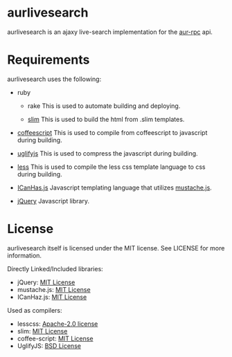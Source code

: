 # aurlivesearch

aurlivesearch is an ajaxy live-search implementation for the [aur-rpc][1] api.

# Requirements

aurlivesearch uses the following:

-   ruby

    -   rake
        This is used to automate building and deploying.

    -   [slim][2]
        This is used to build the html from .slim templates.

-   [coffeescript][3]
    This is used to compile from coffeescript to javascript during building.

-   [uglifyjs][4]
    This is used to compress the javascript during building.

-   [less][5]
    This is used to compile the less css template language to css during
    building.

-   [ICanHas.js][6]
    Javascript templating language that utilizes [mustache.js][7].

-   [jQuery][8]
    Javascript library.

# License

aurlivesearch itself is licensed under the MIT license. See LICENSE for more
information.

Directly Linked/Included libraries:

-   jQuery: [MIT License][10]
-   mustache.js: [MIT License][11]
-   ICanHaz.js: [MIT License][15]

Used as compilers:

-   lesscss: [Apache-2.0 license][9]
-   slim: [MIT License][12]
-   coffee-script: [MIT License][13]
-   UglifyJS: [BSD License][14]


[1]: http://aur.archlinux.org/rpc.php
[2]: http://slim-lang.com/
[3]: http://jashkenas.github.com/coffee-script/
[4]: https://github.com/mishoo/UglifyJS
[5]: http://lesscss.org/
[6]: http://icanhazjs.com/
[7]: https://github.com/janl/mustache.js
[8]: http://jquery.com/
[9]: https://github.com/cloudhead/less.js/blob/master/LICENSE
[10]: http://jquery.org/license
[11]: https://github.com/janl/mustache.js/blob/master/LICENSE
[12]: https://github.com/stonean/slim/blob/master/MIT-LICENSE
[13]: https://github.com/jashkenas/coffee-script/blob/master/LICENSE
[14]: https://github.com/mishoo/UglifyJS
[15]: https://github.com/andyet/ICanHaz.js/blob/master/LICENSE
